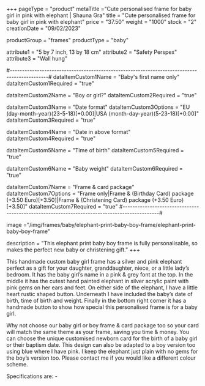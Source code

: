 +++
pageType = "product"
metaTitle ="Cute personalised frame for baby girl in pink with elephant | Shauna Gra"
title = "Cute personalised frame for baby girl in pink with elephant"
price = "37.50"
weight = "1000"
stock = "2"
creationDate = "09/02/2023"

productGroup = "frames"
productType = "baby"
 
attribute1 = "5 by 7 inch, 13 by 18 cm" 
attribute2 = "Safety Perspex"
attribute3 = "Wall hung"
 
#---------------------------------------------------------------------------------------------#
dataItemCustom1Name = "Baby's first name only"
dataItemCustom1Required = "true"

dataItemCustom2Name = "Boy or girl?"
dataItemCustom2Required = "true"

dataItemCustom3Name = "Date format"
dataItemCustom3Options = "EU (day-month-year)(23-5-18)[+0.00]|USA (month-day-year)(5-23-18)[+0.00]"
dataItemCustom3Required = "true"

dataItemCustom4Name = "Date in above format"
dataItemCustom4Required = "true"

dataItemCustom5Name = "Time of birth"
dataItemCustom5Required = "true"

dataItemCustom6Name = "Baby weight"
dataItemCustom6Required = "true"

dataItemCustom7Name = "Frame & card package"
dataItemCustom7Options = "Frame only|Frame & (Birthday Card) package (+3.50 Euro)[+3.50]|Frame & (Christening Card) package (+3.50 Euro)[+3.50]"
dataItemCustom7Required = "true"
#---------------------------------------------------------------------------------------------#
 
image ="/img/frames/baby/elephant-print-baby-boy-frame/elephant-print-baby-boy-frame"

description = "This elephant print baby boy frame is fully personalisable, so makes the perfect new baby or christening gift."
+++

This handmade custom baby girl frame has a silver and pink elephant perfect as a gift for your daughter, granddaughter, niece, or a little lady’s bedroom. It has the baby girl’s name in a pink & grey font at the top. In the middle it has the cutest hand painted elephant in silver acrylic paint with pink gems on her ears and feet. On either side of the elephant, I have a little heart rustic shaped button. Underneath I have included the baby’s date of birth, time of birth and weight. Finally in the bottom right corner it has a handmade button to show how special this personalised frame is for a baby girl.

Why not choose our baby girl or boy frame & card package too so your card will match the same theme as your frame, saving you time & money. You can choose the unique customised newborn card for the birth of a baby girl or their baptism date. This design can also be adapted to a boy version too using blue where I have pink. I keep the elephant just plain with no gems for the boy’s version too. Please contact me if you would like a different colour scheme.

Specifications are: -
